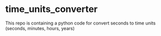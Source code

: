 # time_units_converter
This repo is containing a python code for convert seconds to time units (seconds, minutes, hours, years)
